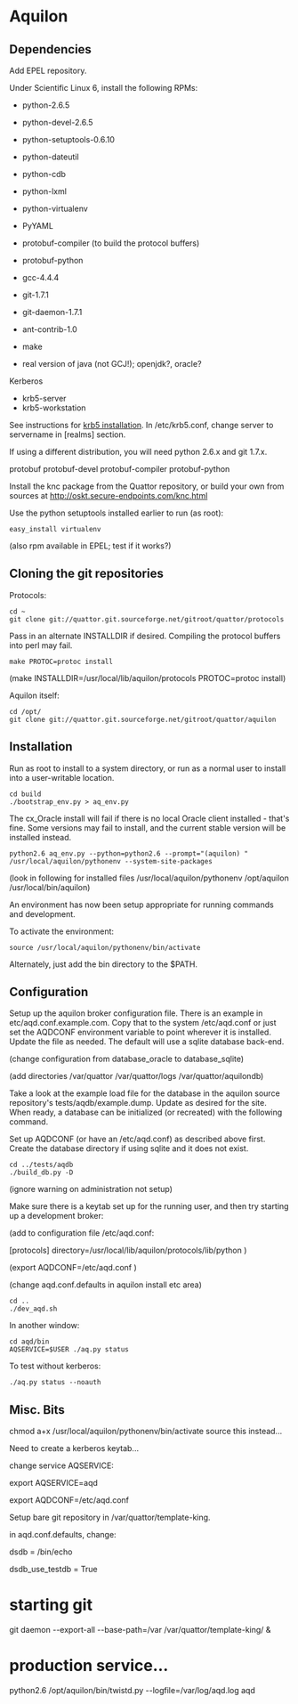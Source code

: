 Aquilon
=======

Dependencies
------------

Add EPEL repository.

Under Scientific Linux 6, install the following RPMs:

*   python-2.6.5
*   python-devel-2.6.5
*   python-setuptools-0.6.10
*   python-dateutil
*   python-cdb
*   python-lxml
*   python-virtualenv
*   PyYAML
*   protobuf-compiler (to build the protocol buffers)
*   protobuf-python
*   gcc-4.4.4
*   git-1.7.1
*   git-daemon-1.7.1
*   ant-contrib-1.0
*   make

* real version of java (not GCJ!); openjdk?, oracle?

Kerberos

* krb5-server
* krb5-workstation

See instructions for [krb5
installation](http://tldp.org/HOWTO/Kerberos-Infrastructure-HOWTO/install.html). In
/etc/krb5.conf, change server to servername in [realms] section.


If using a different distribution, you will need python 2.6.x and git
1.7.x.

protobuf
protobuf-devel
protobuf-compiler
protobuf-python

Install the knc package from the Quattor repository, or build your own
from sources at http://oskt.secure-endpoints.com/knc.html

Use the python setuptools installed earlier to run (as root):

    easy_install virtualenv

(also rpm available in EPEL; test if it works?)


Cloning the git repositories
----------------------------

Protocols:

    cd ~
    git clone git://quattor.git.sourceforge.net/gitroot/quattor/protocols

Pass in an alternate INSTALLDIR if desired.  Compiling the protocol
buffers into perl may fail.

    make PROTOC=protoc install

(make INSTALLDIR=/usr/local/lib/aquilon/protocols PROTOC=protoc install)

Aquilon itself:

    cd /opt/
    git clone git://quattor.git.sourceforge.net/gitroot/quattor/aquilon


Installation
------------

Run as root to install to a system directory, or run as a normal user
to install into a user-writable location.

    cd build
    ./bootstrap_env.py > aq_env.py

The cx_Oracle install will fail if there is no local Oracle client
installed - that's fine.  Some versions may fail to install, and the
current stable version will be installed instead.

    python2.6 aq_env.py --python=python2.6 --prompt="(aquilon) " /usr/local/aquilon/pythonenv --system-site-packages

(look in following for installed files
 /usr/local/aquilon/pythonenv
 /opt/aquilon
 /usr/local/bin/aquilon)

An environment has now been setup appropriate for running commands and development.

To activate the environment:

    source /usr/local/aquilon/pythonenv/bin/activate

Alternately, just add the bin directory to the $PATH.


Configuration
-------------

Setup up the aquilon broker configuration file.  There is an example
in etc/aqd.conf.example.com.  Copy that to the system /etc/aqd.conf or
just set the AQDCONF environment variable to point wherever it is
installed.  Update the file as needed. The default will use a sqlite
database back-end.

(change configuration from database_oracle to database_sqlite)

(add directories /var/quattor /var/quattor/logs /var/quattor/aquilondb)

Take a look at the example load file for the database in the aquilon
source repository's tests/aqdb/example.dump.  Update as desired for
the site.  When ready, a database can be initialized (or recreated)
with the following command.

Set up AQDCONF (or have an /etc/aqd.conf) as described above first.
Create the database directory if using sqlite and it does not exist.

    cd ../tests/aqdb
    ./build_db.py -D

(ignore warning on administration not setup)

Make sure there is a keytab set up for the running user, and then
try starting up a development broker:

(add to configuration file /etc/aqd.conf:

[protocols]
directory=/usr/local/lib/aquilon/protocols/lib/python
)

(export AQDCONF=/etc/aqd.conf )

(change aqd.conf.defaults in aquilon install etc area)

    cd ..
    ./dev_aqd.sh

In another window:

    cd aqd/bin
    AQSERVICE=$USER ./aq.py status

To test without kerberos:

    ./aq.py status --noauth

Misc. Bits
----------

chmod a+x     /usr/local/aquilon/pythonenv/bin/activate
source this instead...

Need to create a kerberos keytab...

change service AQSERVICE:

export AQSERVICE=aqd

export AQDCONF=/etc/aqd.conf

Setup bare git repository in /var/quattor/template-king.

in aqd.conf.defaults, change:

dsdb = /bin/echo

dsdb_use_testdb = True

# starting git
git daemon --export-all --base-path=/var /var/quattor/template-king/ &


# production service...
python2.6 /opt/aquilon/bin/twistd.py --logfile=/var/log/aqd.log aqd

